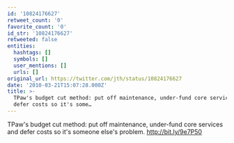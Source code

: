 ```yaml
---
id: '10824176627'
retweet_count: '0'
favorite_count: '0'
id_str: '10824176627'
retweeted: false
entities:
  hashtags: []
  symbols: []
  user_mentions: []
  urls: []
original_url: https://twitter.com/jth/status/10824176627
date: '2010-03-21T15:07:28.000Z'
title: >-
  TPaw's budget cut method: put off maintenance, under-fund core services and
  defer costs so it's some…
---
```


TPaw's budget cut method: put off maintenance, under-fund core services and defer costs so it's someone else's problem. http://bit.ly/9e7P50